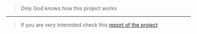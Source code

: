> Only God knows how this project works

---

> If you are very interested check this [report of the project](https://github.com/atabaygorkem/rapor)
